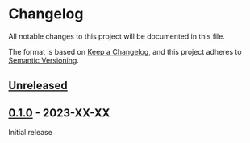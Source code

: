 # Changelog
All notable changes to this project will be documented in this file.

The format is based on [Keep a Changelog](https://keepachangelog.com/en/1.0.0/),
and this project adheres to [Semantic Versioning](https://semver.org/spec/v2.0.0.html).

## [Unreleased]

## [0.1.0] - 2023-XX-XX

Initial release

[Unreleased]: https://github.com/fmatter/pygraid/compare/v0.0.1...HEAD
[0.1.0]: https://github.com/fmatter/pygraid/commit/insert_this_by_hand
